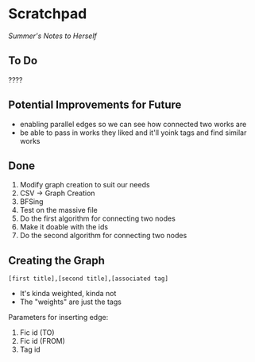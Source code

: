 # Scratchpad
*Summer's Notes to Herself*

## To Do
????


## Potential Improvements for Future
- enabling parallel edges so we can see how connected two works are
- be able to pass in works they liked and it'll yoink tags and find similar works

## Done
1. Modify graph creation to suit our needs
2. CSV -> Graph Creation
3. BFSing
4. Test on the massive file
2. Do the first algorithm for connecting two nodes
3. Make it doable with the ids
2. Do the second algorithm for connecting two nodes

## Creating the Graph
`[first title],[second title],[associated tag]`
- It's kinda weighted, kinda not
- The "weights" are just the tags

Parameters for inserting edge:
1. Fic id (TO)
2. Fic id (FROM)
3. Tag id